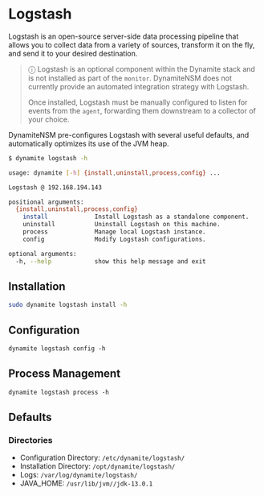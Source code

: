# Logstash
Logstash is an open-source server-side data processing pipeline that allows you to collect data from a variety of sources, 
transform it on the fly, and send it to your desired destination.

> ⓘ Logstash is an optional component within the Dynamite stack and is not installed as part of the `monitor`.
> DynamiteNSM does not currently provide an automated integration strategy with Logstash. 
> 
> Once installed, Logstash must be manually configured to listen for events from the `agent`, forwarding them downstream
> to a collector of your choice.



DynamiteNSM pre-configures Logstash with several useful defaults, and automatically optimizes its use of the JVM heap.

```bash
$ dynamite logstash -h

usage: dynamite [-h] {install,uninstall,process,config} ...

Logstash @ 192.168.194.143

positional arguments:
  {install,uninstall,process,config}
    install             Install Logstash as a standalone component.
    uninstall           Uninstall Logstash on this machine.
    process             Manage local Logstash instance.
    config              Modify Logstash configurations.

optional arguments:
  -h, --help            show this help message and exit

```

## Installation
```bash
sudo dynamite logstash install -h
```

## Configuration
```markdown
dynamite logstash config -h
```

## Process Management
```markdown
dynamite logstash process -h
```

## Defaults

### Directories

- Configuration Directory: `/etc/dynamite/logstash/`
- Installation Directory:  `/opt/dynamite/logstash/`
- Logs: `/var/log/dynamite/logstash/`
- JAVA_HOME: `/usr/lib/jvm//jdk-13.0.1`
